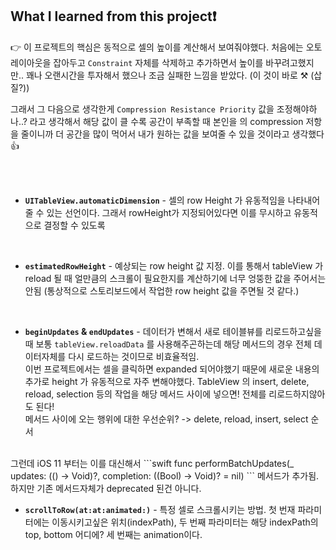 ## What I learned from this project❗️

👉  이 프로젝트의 핵심은 동적으로 셀의 높이를 계산해서 보여줘야했다. 처음에는 오토레이아웃을 잡아두고 `Constraint` 자체를 삭제하고 추가하면서 높이를 바꾸려고했지만.. 꽤나 오랜시간을 투자해서 했으나 조금 실패한 느낌을 받았다. (이 것이 바로 ⚒ (삽질?))  

그래서 그 다음으로 생각한게 `Compression Resistance Priority` 값을 조정해야하나..? 라고 생각해서 해당 값이 클 수록 공간이 부족할 때 본인을 의 compression 저항을 줄이니까 더 공간을 많이 먹어서 내가 원하는 값을 보여줄 수 있을 것이라고 생각했다👍

<br>
<br>

* **`UITableView.automaticDimension`** - 셀의 row Height 가 유동적임을 나타내어줄 수 있는 선언이다. 그래서 rowHeight가 지정되어있다면 이를 무시하고 유동적으로 결정할 수 있도록

<br>

* **`estimatedRowHeight`** - 예상되는 row height 값 지정. 이를 통해서 tableView 가 reload 될 때 얼만큼의 스크롤이 필요한지를 계산하기에 너무 엉뚱한 값을 주어서는 안됨 (통상적으로 스토리보드에서 작업한 row height 값을 주면될 것 같다.)

<br>

* **`beginUpdates` & `endUpdates`** - 데이터가 변해서 새로 테이블뷰를 리로드하고싶을 때 보통 `tableView.reloadData` 를 사용해주곤하는데 해당 메서드의 경우 전체 데이터자체를 다시 로드하는 것이므로 비효율적임.   
이번 프로젝트에서는 셀을 클릭하면 expanded 되어야했기 때문에 새로운 내용의 추가로 height 가 유동적으로 자주 변해야했다. TableView 의 insert, delete, reload, selection 등의 작업을 해당 메서드 사이에 넣으면! 전체를 리로드하지않아도 된다!  
메서드 사이에 오는 행위에 대한 우선순위? -> delete, reload, insert, select 순서  
<br>
그런데 iOS 11 부터는 이를 대신해서 
```swift
func performBatchUpdates(_ updates: (() -> Void)?, completion: ((Bool) -> Void)? = nil)
```  
 메서드가 추가됨. 하지만 기존 메서드자체가 deprecated 된건 아니다.

<br>

* **`scrollToRow(at:at:animated:)`** - 특정 셀로 스크롤시키는 방법. 첫 번재 파라미터에는 이동시키고싶은 위치(indexPath),  두 번째 파라미터는 해당 indexPath의 top, bottom 어디에? 세 번째는 animation이다.  
